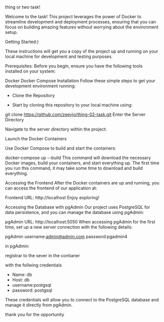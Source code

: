 thing or two task!

Welcome to the task!  This project leverages the power of Docker to streamline development and deployment processes, ensuring that you can focus on building amazing features without worrying about the environment setup.

Getting Started:)

These instructions will get you a copy of the project up and running on your local machine for development and testing purposes.

Prerequisites: 
Before you begin, ensure you have the following tools installed on your system:

Docker
Docker Compose
Installation
Follow these simple steps to get your development environment running:

- Clone the Repository

- Start by cloning this repository to your local machine using:

git clone https://github.com/zeevjo/thing-02-task.git
Enter the Server Directory

Navigate to the server directory within the project:

Launch the Docker Containers

Use Docker Compose to build and start the containers:

docker-compose up --build
This command will download the necessary Docker images, build your containers, and start everything up. The first time you run this command, it may take some time to download and build everything.

Accessing the Frontend
After the Docker containers are up and running, you can access the frontend of our application at:

Frontend URL: http://localhost
Enjoy exploring!

Accessing the Database with pgAdmin
Our project uses PostgreSQL for data persistence, and you can manage the database using pgAdmin:

pgAdmin URL: http://localhost:5050
When accessing pgAdmin for the first time, set up a new server connection with the following details:

pgAdmin 
username:admin@admin.com
password:pgadmin4

in pgAdmin:

registrar to the sever in the contianer

with the follwing credentials

- Name: db
- Host: db
- username:postgsql
- password: postgsql

These credentials will allow you to connect to the PostgreSQL database and manage it directly from pgAdmin.

thank you for the opportunity
